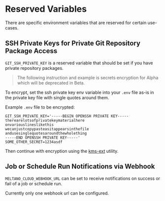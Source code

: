 # Reserved Variables

There are specific environment variables that are reserved for certain use-cases.

## SSH Private Keys for Private Git Repository Package Access

`GIT_SSH_PRIVATE_KEY` is a reserved variable that should be set if you have private repository packages.

> The following instruction and example is secrets encryption for Alpha which will be deprecated in Beta.

To encrypt, set the ssh private key env variable into your `.env` file as-is in the private key file with single quotes
around them.

Example `.env` file to be encrypted:
```
GIT_SSH_PRIVATE_KEY='-----BEGIN OPENSSH PRIVATE KEY-----
therearelotsofprivatekeymaterialhere
onvariouslineslikethis
wecanjustcopypasteasitappearsinthefile
andusesinglequotesaroundthewholething
-----END OPENSSH PRIVATE KEY-----'
SOME_OTHER_SECRET=1234asdf
```

Then continue with encryption using the [kms-ext](https://github.com/meltano/kms-ext) utility.

## Job or Schedule Run Notifications via Webhook

`MELTANO_CLOUD_WEBHOOK_URL` can be set to receive notifications on success or fail of a job or schedule run.

Currently only one webhook url can be configured.
